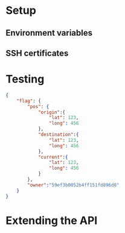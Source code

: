 # Setup

## Environment variables

## SSH certificates

# Testing

```json
{
    "flag": {
        "pos": {
        	"origin":{
        		"lat": 123,
        		"long": 456
        	},
        	"destination":{
        		"lat": 123,
        		"long": 456
        	},
        	"current":{
        		"lat": 123,
        		"long": 456
        	}
        },
        "owner":"59ef3b0052b4ff151fd896d8"
    }
}
```

# Extending the API